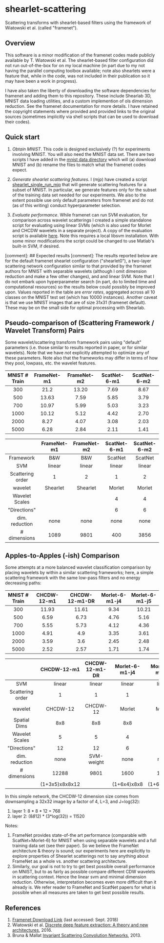 # shearlet-scattering
Scattering transforms with shearlet-based filters using the framework of Wiatowski et al.  (called "framenet").


## Overview
This software is a minor modification of the framenet codes made publicly available by T. Wiatowski et al.  The shearlet-based filter configuration did not run out-of-the-box for on my local machine (in part due to my not having the parallel computing toolbox available; note also shearlets were a feature that, while in the code, was not included in their publication so it may have been a work in progress).  

I have also taken the liberty of downloading the software dependencies for framenet and adding them to this repository.  These include Shearlab 3D, MNIST data loading utilities, and a custom implemention of ols dimension reduction.  See the framenet documentation for more details.  I have retained the copyright statements where provided and provided links to the original sources (sometimes implicitly via shell scripts that can be used to download their codes).

## Quick start

1.  *Obtain MNIST*.  This code is designed exclusively (?) for experiments involving MNIST. You will also need the MNIST data set.  There are two scripts I have added in  the [mnist data directory](./src/framenet/MNIST_dataset) which will (a) download MNIST and (b) rename the files to match what the framenet codes expect.  

2.  *Generate shearlet scattering features*.  I (mjp) have created a script [shearlet_single_run_mjp](./src/framenet/shearlet_single_run_mjp.m) that will generate scattering features for a subset of MNIST.  In particular, we generate features only for the subset of the training data set needed for our experiments.  We also to the extent possible use only default parameters from framenet and do not (as of this writing) conduct hyperparameter selection.

3.  *Evaluate performance*.  While framenet can run SVM evaluation, for comparison across wavelet scatterings I created a simple standalone script for evaluating using linear SVMs (which is also used for Morlet and CHCDW wavelets in a separate project).  A copy of the evaluation script is available [here](./src/evaluation/classify_main.m).  Note this requires a local libsvm installation.  With some minor modifications the script could be changed to use Matlab's built-in SVM, if desired.

[comment]: ## Expected results
[comment]: The results reported below are for the default framenet shearlet configuration ("shearlet0"), a two-layer scattering network configuration similar to that provided by the framenet authors for MNIST with separable wavelets (although I omit dimension reduction and make a few other changes), and and linear SVM.  Note that I do not embark upon hyperparameter search (in part, do to limited time and computational resources) so the results below could possibly be improved upon.  Values reported in the table are *error rates*, aggregated across all 10 classes on the MNIST test set (which has 10000 instances).
Another caveat is that we use MNIST images that are of size 31x31 (framenet default).  These may be on the small side for optimal processing with Shearlab.

## Pseudo-comparison of (Scattering Framework / Wavelet Transform) Pairs

Some wavelet/scattering transform framework pairs using "default" parameters (i.e. those similar to results reported in paper, or for similar wavelets).  Note that we have *not* explicitly attempted to optimize any of these parameters.  Note also that the frameworks may differ in terms of how they pool, lowpass, etc. the wavelet features.


| MNIST # Train | FrameNet-m1 | FrameNet-m2 | ScatNet-6-m1 | ScatNet-6-m2 |
|      :---:    |   :---:     |    :---:    |  :---:       |  :---:       |
|    300        |   21.2      |   13.20     |  7.69        | 8.67         |
|    500        |   13.63     |  7.59       |  5.85        | 3.79         |
|    700        |   10.97     |   5.99      |  5.03        | 3.23         |
|    1000       |   10.12     |  5.12       |  4.42        | 2.70         |
|    2000       |   8.27      |  4.07       |  3.08        | 2.03         |
|    5000       |   6.28      |  2.84       |  2.11        | 1.41         |


|                     | FrameNet-m1 | FrameNet-m2 |  ScatNet-6-m1 | ScatNet-6-m2 |
|  :---:              | :---:       |     :---:   |   :---:       | :---:        |
| Framework           | B&W         | B&W         |   ScatNet     | ScatNet      |
| SVM                 | linear      | linear      |   linear      | linear       |
| Scattering order    | 1           |   2         |  1            | 2            |
| wavelet             | Shearlet    | Shearlet    |   Morlet      | Morlet       |
| Wavelet Scales      |             |             |   4           |  4           | 
| "Directions"        |             |             |   6           |  6           |
| dim. reduction      | none        | none        |  none         | none         |
|  # dimensions       | 1089        | 9801        |   400         | 3856         |


## Apples-to-Apples (-ish) Comparison

Some attempts at a more balanced wavelet classification comparison by placing wavelets by within a similar scattering frameworks; here, a simple scattering framework with the same low-pass filters and no energy decreasing paths:

| MNIST # Train | CHCDW-12-m1  | CHCDW-12-m1-DR   |  Morlet-6-m1-j4 | Morlet-6-m1-j5 |
|      :---:    |   :---:      | :---:            |  :---:          | :---:          |
|    300        |    11.93     | 11.61            |  9.34           | 10.21          |
|    500        |   6.59       | 6.73             |  4.76           | 5.16           |
|    700        |    5.55      |  5.73            |  4.12           | 4.36           |
|    1000       |     4.91     |   4.9            |  3.35           | 3.61           |
|    2000       |     3.59     |   3.6            |  2.45           | 2.48           |
|    5000       |     2.52     |   2.57           |  1.71           | 1.74           |

|                     | CHCDW-12-m1    | CHCDW-12-m1-DR | Morlet-6-m1-j4 | Morlet-6-m1-j5 |
|  :---:              | :---:          |  :---:         | :---:          |  :---:         |
| SVM                 | linear         | linear         | linear         | linear         |
| Scattering order    |  1             | 1              |  1             | 1              |
| wavelet             | CHCDW-12       | CHCDW-12       |  Morlet        | Morlet         |
| Spatial Dims        | 8x8            |  8x8           |  8x8           |  8x8           |
| Wavelet Scales      |  5             |  5             |  4             |  5             |
| "Directions"        | 12             |  12            |  6             |  6             |
| dim. reduction      | none           | SVM-weight     | none           |  none          |
|  # dimensions       | 12288          |  9801          |  1600          |  1984          |
|                     | (1+3x5)x8x8x12 |                | (1+6x4)x8x8    | (1+6x4)x8x8    |

In this simple network, the CHCDW-12 dimension size comes from downsampling a 32x32 image by a factor of 4, L=3, and J=log(32):
1. layer 1: 8 * 8 * 12 = 768
2. layer 2: (8*8*12) * (3*log(32)) = 11520

Notes:
1. FrameNet provides state-of-the art performance (comparable with ScatNet+Morlet-6) for MNIST when using separable wavelets and a full training data set (see their paper).  So we believe the FrameNet architecture & theory is sound; our experiments here are explicitly to explore properties of Shearlet scatterings not to say anything about FrameNet as a whole vs. another scattering architecture.
2.  Similarly, our goal is not to try to get best possible overall performance on MNIST, but to as fairly as possible compare different CDW wavelets in scattering context.  Hence the linear svm and minimal dimension reduction.  Otherwise, interpretation becomes even more difficult than it already is.  We refer reader to FrameNet and ScatNet papers for what is possible when all measures are taken to get best possible results.

## References

1.  [Framenet Download Link](https://www.nari.ee.ethz.ch/commth/research/downloads/dl_feat_extract.html) (last accessed: Sept. 2018)
2.  Wiatowski et al. [Discrete deep feature extraction: A theory and new architectures](https://www.nari.ee.ethz.ch/commth/pubs/p/ICML2016), 2016.
3.  Bruna & Mallat [Invariant Scattering Convolution Networks](https://www.di.ens.fr/~mallat/papiers/Bruna-Mallat-Pami-Scat.pdf), 2013.
